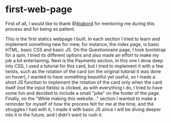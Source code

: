 # first-web-page
First of all, I would like to thank @[Atabord](https://github.com/Atabord) for mentoring me during this process and for being so patient.

This is the first statics webpage I built. In each section I tried to learn and implement something new for mew, for instance, the index page, is basic HTML, basic CSS and basic JS. On the Questionnaire page, I took bootstrap for a spin, I tried its different options and also made an effort to make my job a bit entertaining. Next is the Payments section, in this one I dove deep into CSS, I used a tutorial for this card, but I tried to implement it with a few twists, such as the rotation of the card (on the original tutorial it was done on hover), I wanted to have something beautiful yet useful, so I made a short JS function to implement the rotation of the card only when the card itself (not the input fields) is clicked, as with everything I do, I tried to have some fun and decided to include a small "joke" on the footer of the page. Finally, on the "While making this website..." section I wanted to make a reminder for myself of how the process felt for me at the time, and the struggles I had with it, I made it with basic JS since I will be diving deeper into it in the future, and I didn't want to rush it.
